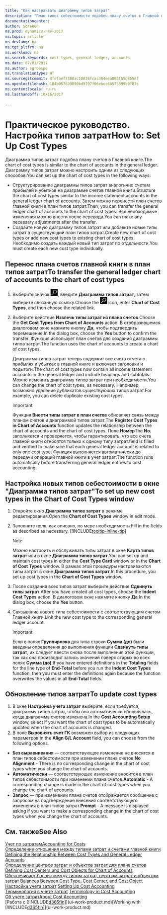 ```yaml
---
title: "Как настраивать диаграмму типов затрат"
description: "План типов себестоимости подобен плану счетов в Главной книге."
documentationcenter: 
author: SorenGP
ms.prod: dynamics-nav-2017
ms.topic: article
ms.devlang: na
ms.tgt_pltfrm: na
ms.workload: na
ms.search.keywords: cost types, general ledger, accounts
ms.date: 07/01/2017
ms.author: sgroespe
ms.translationtype: HT
ms.sourcegitcommit: 4fefaef7380ac10836fcac404eea006f55d8556f
ms.openlocfilehash: 104b057639090bd9797f06ebcc6b573899b9f87c
ms.contentlocale: ru-ru
ms.lasthandoff: 10/16/2017

---
```

# <a name="how-to-set-up-cost-types"></a><span data-ttu-id="d9ac0-103">Практическое руководство. Настройка типов затрат</span><span class="sxs-lookup"><span data-stu-id="d9ac0-103">How to: Set Up Cost Types</span></span>
<span data-ttu-id="d9ac0-104">Диаграмма типов затрат подобна плану счетов в Главной книге.</span><span class="sxs-lookup"><span data-stu-id="d9ac0-104">The chart of cost types is similar to the chart of accounts in the general ledger.</span></span> <span data-ttu-id="d9ac0-105">Диаграмму типов затрат можно настроить одним из следующих способов:</span><span class="sxs-lookup"><span data-stu-id="d9ac0-105">You can set up the chart of cost types in the following ways:</span></span>  

-   <span data-ttu-id="d9ac0-106">Структурирование диаграммы типов затрат аналогично счетам прибылей и убытков на диаграмме счетов главной книги.</span><span class="sxs-lookup"><span data-stu-id="d9ac0-106">Structure the chart of cost types similar to the income statement accounts in the general ledger chart of accounts.</span></span> <span data-ttu-id="d9ac0-107">Затем можно перенести план счетов главной книги в план типов затрат.</span><span class="sxs-lookup"><span data-stu-id="d9ac0-107">Then, you can transfer the general ledger chart of accounts to the chart of cost types.</span></span> <span data-ttu-id="d9ac0-108">Все необходимые изменения можно внести после перевода.</span><span class="sxs-lookup"><span data-stu-id="d9ac0-108">You can make any necessary adjustments after the transfer.</span></span>  
-   <span data-ttu-id="d9ac0-109">Создайте новую диаграмму типов затрат или добавьте новые типы затрат в существующий план типов затрат.</span><span class="sxs-lookup"><span data-stu-id="d9ac0-109">Create new chart of cost types or add new cost types to existing chart of cost types.</span></span> <span data-ttu-id="d9ac0-110">Необходимо создать каждый новый тип затрат по отдельности.</span><span class="sxs-lookup"><span data-stu-id="d9ac0-110">You must create each new cost type individually.</span></span>  

## <a name="to-transfer-the-general-ledger-chart-of-accounts-to-the-chart-of-cost-types"></a><span data-ttu-id="d9ac0-111">Перенос плана счетов главной книги в план типов затрат</span><span class="sxs-lookup"><span data-stu-id="d9ac0-111">To transfer the general ledger chart of accounts to the chart of cost types</span></span>  
1.  <span data-ttu-id="d9ac0-112">Выберите значок ![Поиск страницы или отчета](media/ui-search/search_small.png "Значок поиска страницы или отчета"), введите **Диаграмма типов затрат**, затем выберите связанную ссылку.</span><span class="sxs-lookup"><span data-stu-id="d9ac0-112">Choose the ![Search for Page or Report](media/ui-search/search_small.png "Search for Page or Report icon") icon, enter **Chart of Cost Types**, and then choose the related link.</span></span>  
2.  <span data-ttu-id="d9ac0-113">Выберите действие **Извлечь типы затрат из плана счетов**.</span><span class="sxs-lookup"><span data-stu-id="d9ac0-113">Choose the **Get Cost Types from Chart of Accounts** action.</span></span> <span data-ttu-id="d9ac0-114">В отобразившемся диалоговом окне нажмите кнопку **Да**, чтобы подтвердить перемещение.</span><span class="sxs-lookup"><span data-stu-id="d9ac0-114">In the dialog box, choose the **Yes** button to confirm the transfer.</span></span> <span data-ttu-id="d9ac0-115">Функция использует план счетов для создания диаграммы типов затрат.</span><span class="sxs-lookup"><span data-stu-id="d9ac0-115">The function uses the chart of accounts to create a chart of cost types.</span></span>  

    <span data-ttu-id="d9ac0-116">Диаграмма типов затрат теперь содержит все счета отчета о прибылях и убытках в главной книге и включает заголовки и подытоги.</span><span class="sxs-lookup"><span data-stu-id="d9ac0-116">The chart of cost types now contain all income statement accounts in the general ledger and include headings and subtotals.</span></span> <span data-ttu-id="d9ac0-117">Можно изменить диаграмму типов затрат при необходимости.</span><span class="sxs-lookup"><span data-stu-id="d9ac0-117">You can change the chart of cost types, as necessary.</span></span> <span data-ttu-id="d9ac0-118">Например, возможно удаление дубликатов существующих типов затрат.</span><span class="sxs-lookup"><span data-stu-id="d9ac0-118">For example, you can delete duplicate existing cost types.</span></span>  

    > [!IMPORTANT]  
    >  <span data-ttu-id="d9ac0-119">Функция **Внести типы затрат в план счетов** обновляет связь между планом счетов и диаграммой типов затрат.</span><span class="sxs-lookup"><span data-stu-id="d9ac0-119">The **Register Cost Types in Chart of Accounts** function updates the relationship between the chart of accounts and the chart of cost types.</span></span> <span data-ttu-id="d9ac0-120">Поле **Номер**</span><span class="sxs-lookup"><span data-stu-id="d9ac0-120">The **No.**</span></span> <span data-ttu-id="d9ac0-121">заполняется и проверяется, чтобы гарантировать, что все счета главной книги относятся только к одному типу затрат.</span><span class="sxs-lookup"><span data-stu-id="d9ac0-121">field is filled and verified to make sure that each general ledger account is related to only one cost type.</span></span> <span data-ttu-id="d9ac0-122">Функция выполняется автоматически до передачи операций главной книги в учет затрат.</span><span class="sxs-lookup"><span data-stu-id="d9ac0-122">The function runs automatically before transferring general ledger entries to cost accounting.</span></span>  

## <a name="to-set-up-new-cost-types-in-the-chart-of-cost-types-window"></a><span data-ttu-id="d9ac0-123">Настройка новых типов себестоимости в окне "Диаграмма типов затрат"</span><span class="sxs-lookup"><span data-stu-id="d9ac0-123">To set up new cost types in the Chart of Cost Types window</span></span>  
1.  <span data-ttu-id="d9ac0-124">Откройте окно **Диаграмма типов затрат** в режиме редактирования.</span><span class="sxs-lookup"><span data-stu-id="d9ac0-124">Open the **Chart of Cost Types** window in edit mode.</span></span>  
2.  <span data-ttu-id="d9ac0-125">Заполните поля, как описано, по мере необходимости.</span><span class="sxs-lookup"><span data-stu-id="d9ac0-125">Fill in the fields as described as necessary.</span></span> [!INCLUDE[tooltip-inline-tip](includes/tooltip-inline-tip_md.md)]

    > [!NOTE]  
    >  <span data-ttu-id="d9ac0-126">Можно настроить и обслуживать типы затрат в окне **Карта типов затрат** или в окне **Диаграмма типов затрат**.</span><span class="sxs-lookup"><span data-stu-id="d9ac0-126">You can set up and maintain cost types in either the **Cost Type Card** window or in the **Chart of Cost Types** window.</span></span> <span data-ttu-id="d9ac0-127">В рамках этой процедуры настраиваются типы затрат в окне **Диаграмма типов затрат**.</span><span class="sxs-lookup"><span data-stu-id="d9ac0-127">In this procedure, you set up cost types in the **Chart of Cost Types** window.</span></span>

3.  <span data-ttu-id="d9ac0-128">После создания всех типов затрат выберите действие **Сдвинуть типы затрат**.</span><span class="sxs-lookup"><span data-stu-id="d9ac0-128">After you have created all cost types, choose the **Indent Cost Types** action.</span></span> <span data-ttu-id="d9ac0-129">В диалоговом окне нажмите кнопку **Да**.</span><span class="sxs-lookup"><span data-stu-id="d9ac0-129">In the dialog box, choose the **Yes** button.</span></span>  
4.  <span data-ttu-id="d9ac0-130">Связывание нового типа себестоимости с соответствующим счетом Главной книги.</span><span class="sxs-lookup"><span data-stu-id="d9ac0-130">Link the new cost type to the corresponding general ledger account.</span></span>  

    > [!IMPORTANT]  
    >  <span data-ttu-id="d9ac0-131">Если в полях **Группировка** для типа строки **Сумма (до)** были введены определения до выполнения функции **Сдвинуть типы затрат**, их следует ввести снова после выполнения этой функции, так как она производит запись значений поверх старых во всех полях **Сумма (до)**.</span><span class="sxs-lookup"><span data-stu-id="d9ac0-131">If you have entered definitions in the **Totaling** fields for the line type of **End-Total** before you run the **Indent Cost Types** function, then you must enter the definitions again because the function overwrites the values in all **End-Total** fields.</span></span>  

## <a name="to-update-cost-types"></a><span data-ttu-id="d9ac0-132">Обновление типов затрат</span><span class="sxs-lookup"><span data-stu-id="d9ac0-132">To update cost types</span></span>  
1.  <span data-ttu-id="d9ac0-133">В окне **Настройка учета затрат** выберите, если требуется, диаграмму типов затрат, чтобы она автоматически обновлялась, когда диаграмма счетов изменена.</span><span class="sxs-lookup"><span data-stu-id="d9ac0-133">In the **Cost Accounting Setup** window, select if you want the chart of cost types to be automatically updated when the chart of accounts is changed.</span></span>  
2.  <span data-ttu-id="d9ac0-134">В поле **Выровнять счет ГК** возможен выбор из следующих параметров.</span><span class="sxs-lookup"><span data-stu-id="d9ac0-134">In the **Align G/L Account** field, you can choose from the following options.</span></span>  

- <span data-ttu-id="d9ac0-135">**Без выравнивания** — соответствующее изменение не вносится в план типов себестоимости при изменении плана счетов.</span><span class="sxs-lookup"><span data-stu-id="d9ac0-135">**No Alignment** - There is no corresponding change in the chart of cost types when you change the chart of accounts.</span></span>  
- <span data-ttu-id="d9ac0-136">**Автоматически** — соответствующее изменение вносится в план типов себестоимости при изменении плана счетов.</span><span class="sxs-lookup"><span data-stu-id="d9ac0-136">**Automatic** - A corresponding change is made in the chart of cost types when you change the chart of accounts.</span></span>  
- <span data-ttu-id="d9ac0-137">**Запрос** — при изменении плана счетов отображается сообщение с запросом на подтверждение внесения соответствующего изменения в план типов затрат.</span><span class="sxs-lookup"><span data-stu-id="d9ac0-137">**Prompt** - A message is displayed asking if you want to make a corresponding change in the chart of cost types when you change the chart of accounts.</span></span>  

## <a name="see-also"></a><span data-ttu-id="d9ac0-138">См. также</span><span class="sxs-lookup"><span data-stu-id="d9ac0-138">See Also</span></span>  
[<span data-ttu-id="d9ac0-139">Учет по затратам</span><span class="sxs-lookup"><span data-stu-id="d9ac0-139">Accounting for Costs</span></span>](finance-manage-cost-accounting.md)  
<span data-ttu-id="d9ac0-140">[Определение отношения между типами затрат и счетами главной книги](finance-defining-the-relationship-between-cost-types-and-general-ledger-accounts.md) </span><span class="sxs-lookup"><span data-stu-id="d9ac0-140">[Defining the Relationship Between Cost Types and General Ledger Accounts](finance-defining-the-relationship-between-cost-types-and-general-ledger-accounts.md) </span></span>  
<span data-ttu-id="d9ac0-141">[Определение центров затрат и объектов затрат для плана счетов](finance-defining-cost-centers-and-cost-objects-for-chart-of-accounts.md) </span><span class="sxs-lookup"><span data-stu-id="d9ac0-141">[Defining Cost Centers and Cost Objects for Chart of Accounts](finance-defining-cost-centers-and-cost-objects-for-chart-of-accounts.md) </span></span>  
<span data-ttu-id="d9ac0-142">[Обеспечивает баланс между типом затрат, центром затрат и объектом затрат](finance-balances-between-cost-type-cost-center-and-cost-object.md) </span><span class="sxs-lookup"><span data-stu-id="d9ac0-142">[Balances Between Cost Type, Cost Center, and Cost Object](finance-balances-between-cost-type-cost-center-and-cost-object.md) </span></span>  
<span data-ttu-id="d9ac0-143">[Настройка учета затрат](finance-set-up-cost-accounting.md) </span><span class="sxs-lookup"><span data-stu-id="d9ac0-143">[Setting Up Cost Accounting](finance-set-up-cost-accounting.md) </span></span>  
<span data-ttu-id="d9ac0-144">[Терминология в учете затрат](finance-terminology-in-cost-accounting.md) </span><span class="sxs-lookup"><span data-stu-id="d9ac0-144">[Terminology in Cost Accounting](finance-terminology-in-cost-accounting.md) </span></span>  
[<span data-ttu-id="d9ac0-145">Об учете затрат</span><span class="sxs-lookup"><span data-stu-id="d9ac0-145">About Cost Accounting</span></span>](finance-about-cost-accounting.md)  
<span data-ttu-id="d9ac0-146">[Работа с [!INCLUDE[d365fin](includes/d365fin_md.md)]](ui-work-product.md)</span><span class="sxs-lookup"><span data-stu-id="d9ac0-146">[Working with [!INCLUDE[d365fin](includes/d365fin_md.md)]](ui-work-product.md)</span></span>

